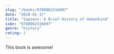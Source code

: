 ```yaml
---
slug: "/books/9780062316097"
date: "2020-01-17"
title: "Sapiens: A Brief History of Humankind"
isbn: "9780062316097"
genre: "history"
rating: 2
---
```


This book is awesome!